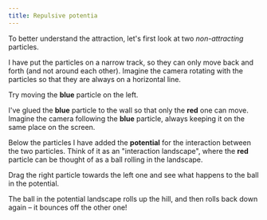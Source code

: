 ```yaml
---
title: Repulsive potentia
---
```


<script src="states.js"></script>

<div id="chapter">

To better understand the attraction, let's first look at two _non-attracting_ particles.

I have put the particles on a narrow track, so they can only move back and forth (and not around each other). Imagine the camera rotating with the particles so that they are always on a horizontal line.

<div class="page">

<div class="stepLog twoColumn">
<script>
    var repulsivePotentialSim = createSimulation({
        pixelWidth: 400,
        pixelHeight: 80,
        initialize: function(simulation) {
            var p = simulation.parameters;
            p.friction = 0.1;
            
            initOneDimSim(simulation);

            var interaction = new RepulsiveInteraction();
            interaction.strength = 0.1 ;
            setInteraction(simulation, 0, 0, interaction);

            setToolbarAvailableTools(simulation.toolbar, ["move"]);
        }
    });
</script>


Try moving the <span class="blue">**blue**</span> particle on the left.

<script>
    cue(function () {
        var sim = repulsivePotentialSim;
        return (sim.mouse.activeParticle === sim.particles[0]);
    });
    endStep();
</script>

I've glued the <span class="blue">**blue**</span> particle to the wall so that only the <span class="red">**red**</span> one can move. Imagine the camera following the <span class="blue">**blue**</span> particle, always keeping it on the same place on the screen.

Below the particles I have added the **potential** for the interaction between the two particles. Think of it as an "interaction landscape", where the <span class="red">**red**</span> particle can be thought of as a ball rolling in the landscape.

Drag the right particle towards the left one and see what happens to the ball in the potential.

<script>
    cue(function () {
        var sim = repulsivePotentialSim;
        var distance = v2.distance(sim.particles[0].position, sim.particles[1].position);
        return (distance < 2);
    });
    endStep();
</script>

The ball in the potential landscape rolls up the hill, and then rolls back down again – it bounces off the other one!

</div>

<div class="twoColumn">
<script>
    insertHere(repulsivePotentialSim.div);

    var repulsivePotential = function(x) { 
        return (x < 1) ? (lennardJonesEnergy(x) - lennardJonesEnergy(1)) / 100 : 0;
    }
    var repulsiveGraph = createPotentialPlotHere(repulsivePotential, repulsivePotentialSim);
    setGraphLimits(repulsiveGraph, { yMax: 50});
</script>
</div>
</div>

</div>